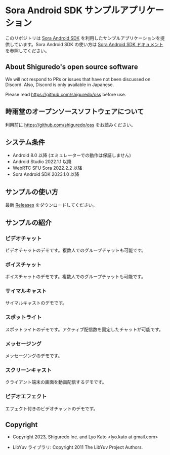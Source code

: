# Sora Android SDK サンプルアプリケーション

このリポジトリは [Sora Android SDK](https://github.com/shiguredo/sora-android-sdk) を利用したサンプルアプリケーションを提供しています。Sora Android SDK の使い方は [Sora Android SDK ドキュメント](https://sora-android-sdk.shiguredo.jp/)を参照してください。

## About Shiguredo's open source software

We will not respond to PRs or issues that have not been discussed on Discord. Also, Discord is only available in Japanese.

Please read https://github.com/shiguredo/oss before use.

## 時雨堂のオープンソースソフトウェアについて

利用前に https://github.com/shiguredo/oss をお読みください。

## システム条件

- Android 8.0 以降 (エミュレーターでの動作は保証しません)
- Android Studio 2022.1.1 以降
- WebRTC SFU Sora 2022.2.2 以降
- Sora Android SDK 2023.1.0 以降

## サンプルの使い方

最新 [Releases](https://github.com/shiguredo/sora-android-sdk-samples/releases) をダウンロードしてください。

## サンプルの紹介

### ビデオチャット

ビデオチャットのデモです。複数人でのグループチャットも可能です。

### ボイスチャット

ボイスチャットのデモです。複数人でのグループチャットも可能です。

### サイマルキャスト

サイマルキャストのデモです。

### スポットライト

スポットライトのデモです。アクティブ配信数を固定したチャットが可能です。

### メッセージング

メッセージングのデモです。

### スクリーンキャスト

クライアント端末の画面を動画配信するデモです。

### ビデオエフェクト

エフェクト付きのビデオチャットのデモです。

## Copyright

- Copyright 2023, Shiguredo Inc. and Lyo Kato <lyo.kato at gmail.com>

- LibYuv ライブラリ: Copyright 2011 The LibYuv Project Authors.
